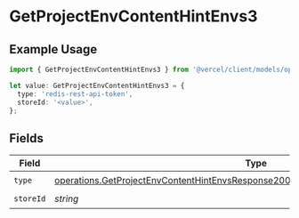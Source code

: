# GetProjectEnvContentHintEnvs3

## Example Usage

```typescript
import { GetProjectEnvContentHintEnvs3 } from '@vercel/client/models/operations';

let value: GetProjectEnvContentHintEnvs3 = {
  type: 'redis-rest-api-token',
  storeId: '<value>',
};
```

## Fields

| Field     | Type                                                                                                                                                                                       | Required           | Description |
| --------- | ------------------------------------------------------------------------------------------------------------------------------------------------------------------------------------------ | ------------------ | ----------- |
| `type`    | [operations.GetProjectEnvContentHintEnvsResponse200ApplicationJSONResponseBody23Type](../../models/operations/getprojectenvcontenthintenvsresponse200applicationjsonresponsebody23type.md) | :heavy_check_mark: | N/A         |
| `storeId` | _string_                                                                                                                                                                                   | :heavy_check_mark: | N/A         |
